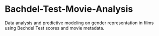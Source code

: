 # Bachdel-Test-Movie-Analysis
Data analysis and predictive modeling on gender representation in films using Bechdel Test scores and movie metadata.

